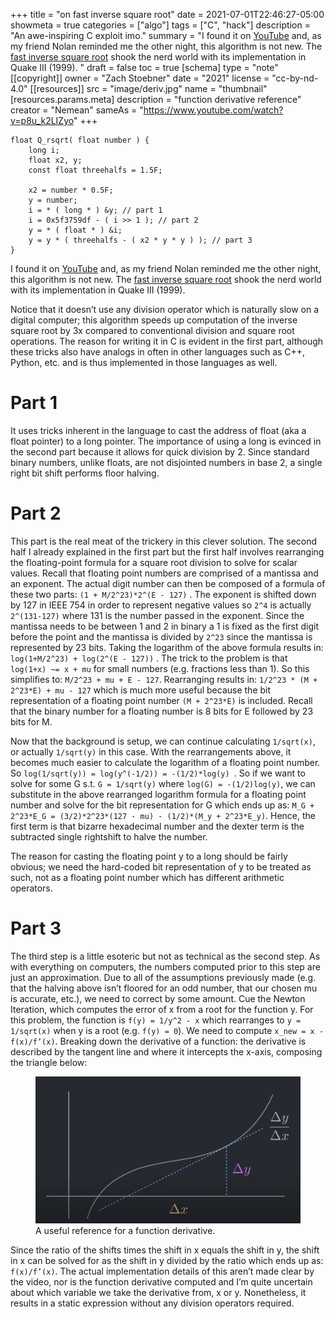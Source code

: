 +++
title = "on fast inverse square root"
date = 2021-07-01T22:46:27-05:00
showmeta = true
categories = ["algo"]
tags = ["C", "hack"]
description = "An awe-inspiring C exploit imo."
summary = "I found it on [YouTube](https://www.youtube.com/watch?v=p8u_k2LIZyo) and, as my friend Nolan reminded me the other night, this algorithm is not new. The [fast inverse square root](https://en.wikipedia.org/wiki/Fast_inverse_square_root) shook the nerd world with its implementation in Quake III (1999). "
draft = false
toc = true
[schema]
 type = "note"
[[copyright]]
  owner = "Zach Stoebner"
  date = "2021"
  license = "cc-by-nd-4.0"
[[resources]]
  src = "image/deriv.jpg"
  name = "thumbnail"
  [resources.params.meta]
    description = "function derivative reference"
    creator = "Nemean"
    sameAs = "https://www.youtube.com/watch?v=p8u_k2LIZyo"
+++

```
float Q_rsqrt( float number ) {
    long i;
    float x2, y;
    const float threehalfs = 1.5F;
    
    x2 = number * 0.5F;
    y = number;
    i = * ( long * ) &y; // part 1
    i = 0x5f3759df - ( i >> 1 ); // part 2
    y = * ( float * ) &i;
    y = y * ( threehalfs - ( x2 * y * y ) ); // part 3
}
```

 I found it on [YouTube](https://www.youtube.com/watch?v=p8u_k2LIZyo) and, as my friend Nolan reminded me the other night, this algorithm is not new. The [fast inverse square root](https://en.wikipedia.org/wiki/Fast_inverse_square_root) shook the nerd world with its implementation in Quake III (1999). 
 
Notice that it doesn’t use any division operator which is naturally slow on a digital computer; this algorithm speeds up computation of the inverse square root by 3x compared to conventional division and square root operations.  The reason for writing it in C is evident in the first part, although these tricks also have analogs in often in other languages such as C++, Python, etc. and is thus implemented in those languages as well. 

# Part 1
It uses tricks inherent in the language to cast the address of float (aka a float pointer) to a long pointer. The importance of using a long is evinced in the second part because it allows for quick division by 2. Since standard binary numbers, unlike floats, are not disjointed numbers in base 2, a single right bit shift performs floor halving. 

# Part 2
This part is the real meat of the trickery in this clever solution. The second half I already explained in the first part but the first half involves rearranging the floating-point formula for a square root division to solve for scalar values. Recall that floating point numbers are comprised of a mantissa and an exponent. The actual digit number can then be composed of a formula of these two parts: `(1 + M/2^23)*2^(E - 127)` . The exponent is shifted down by 127 in IEEE 754 in order to represent negative values so `2^4` is actually `2^(131-127)` where 131 is the number passed in the exponent. Since the mantissa needs to be between 1 and 2 in binary a 1 is fixed as the first digit before the point and the mantissa is divided by `2^23` since the mantissa is represented by 23 bits. Taking the logarithm of the above formula results in: `log(1+M/2^23) + log(2^(E - 127))` . The trick to the problem is that `log(1+x) ~= x + mu` for small numbers (e.g. fractions less than 1). So this simplifies to: `M/2^23 + mu + E - 127`. Rearranging results in: `1/2^23 * (M + 2^23*E) + mu - 127` which is much more useful because the bit representation of a floating point number `(M + 2^23*E)` is included. Recall that the binary number for a floating number is 8 bits for E followed by 23 bits for M. 

Now that the background is setup, we can continue calculating `1/sqrt(x)`, or actually `1/sqrt(y)` in this case. With the rearrangements above, it becomes much easier to calculate the logarithm of a floating point number. So  `log(1/sqrt(y)) = log(y^(-1/2)) = -(1/2)*log(y) `. So if we want to solve for some G s.t. `G = 1/sqrt(y)` where `log(G) = -(1/2)log(y)`, we can substitute in the above rearranged logarithm formula for a floating point number and solve for the bit representation for G which ends up as: `M_G + 2^23*E_G = (3/2)*2^23*(127 - mu) - (1/2)*(M_y + 2^23*E_y)`. Hence, the first term is that bizarre hexadecimal number and the dexter term is the subtracted single rightshift to halve the number. 

The reason for casting the floating point y to a long should be fairly obvious; we need the hard-coded bit representation of y to be treated as such, not as a floating point number which has different arithmetic operators. 

# Part 3
The third step is a little esoteric but not as technical as the second step. As with everything on computers, the numbers computed prior to this step are just an approximation. Due to all of the assumptions previously made (e.g. that the halving above isn’t floored for an odd number, that our chosen mu is accurate, etc.), we need to correct by some amount. Cue the Newton Iteration, which computes the error of x from a root for the function y. For this problem, the function is `f(y) = 1/y^2 - x`  which rearranges to `y = 1/sqrt(x)` when y is a root (e.g. `f(y) = 0`).  We need to compute `x_new = x - f(x)/f’(x)`. Breaking down the derivative of a function: the derivative is described by the tangent line and where it intercepts the x-axis, composing the triangle below: 

<figure>
<img src="image/deriv.jpg" alt="function derivative" /> 
<figcaption>A useful reference for a function derivative.</figcaption>
</figure>

Since the ratio of the shifts times the shift in x equals the shift in y, the shift in x can be solved for as the shift in y divided by the ratio which ends up as: `f(x)/f’(x)`. The actual implementation details of this aren’t made clear by the video, nor is the function derivative computed and I’m quite uncertain about which variable we take the derivative from, x or y. Nonetheless, it results in a static expression without any division operators required. 
